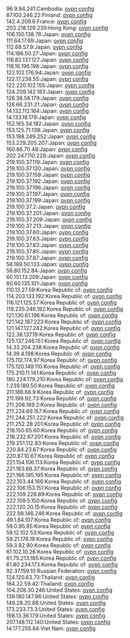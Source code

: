 96.9.94.241:Cambodia: [ovpn config](vpn/96_9_94_241.ovpn)  
87.100.246.22:Finland: [ovpn config](vpn/87_100_246_22.ovpn)  
142.4.209.6:France: [ovpn config](vpn/142_4_209_6.ovpn)  
203.218.129.239:Hong Kong: [ovpn config](vpn/203_218_129_239.ovpn)  
106.150.138.76:Japan: [ovpn config](vpn/106_150_138_76.ovpn)  
111.64.17.69:Japan: [ovpn config](vpn/111_64_17_69.ovpn)  
112.68.57.9:Japan: [ovpn config](vpn/112_68_57_9.ovpn)  
114.186.50.27:Japan: [ovpn config](vpn/114_186_50_27.ovpn)  
116.82.137.127:Japan: [ovpn config](vpn/116_82_137_127.ovpn)  
118.16.196.198:Japan: [ovpn config](vpn/118_16_196_198.ovpn)  
122.102.176.94:Japan: [ovpn config](vpn/122_102_176_94.ovpn)  
122.17.238.55:Japan: [ovpn config](vpn/122_17_238_55.ovpn)  
122.220.102.155:Japan: [ovpn config](vpn/122_220_102_155.ovpn)  
124.209.142.183:Japan: [ovpn config](vpn/124_209_142_183.ovpn)  
126.38.58.179:Japan: [ovpn config](vpn/126_38_58_179.ovpn)  
126.66.231.21:Japan: [ovpn config](vpn/126_66_231_21.ovpn)  
14.132.112.164:Japan: [ovpn config](vpn/14_132_112_164.ovpn)  
14.133.18.179:Japan: [ovpn config](vpn/14_133_18_179.ovpn)  
152.165.34.182:Japan: [ovpn config](vpn/152_165_34_182.ovpn)  
153.125.71.138:Japan: [ovpn config](vpn/153_125_71_138.ovpn)  
153.198.249.252:Japan: [ovpn config](vpn/153_198_249_252.ovpn)  
153.229.205.207:Japan: [ovpn config](vpn/153_229_205_207.ovpn)  
160.86.70.48:Japan: [ovpn config](vpn/160_86_70_48.ovpn)  
202.247.110.228:Japan: [ovpn config](vpn/202_247_110_228.ovpn)  
219.100.37.119:Japan: [ovpn config](vpn/219_100_37_119.ovpn)  
219.100.37.120:Japan: [ovpn config](vpn/219_100_37_120.ovpn)  
219.100.37.159:Japan: [ovpn config](vpn/219_100_37_159.ovpn)  
219.100.37.192:Japan: [ovpn config](vpn/219_100_37_192.ovpn)  
219.100.37.196:Japan: [ovpn config](vpn/219_100_37_196.ovpn)  
219.100.37.197:Japan: [ovpn config](vpn/219_100_37_197.ovpn)  
219.100.37.199:Japan: [ovpn config](vpn/219_100_37_199.ovpn)  
219.100.37.2:Japan: [ovpn config](vpn/219_100_37_2.ovpn)  
219.100.37.201:Japan: [ovpn config](vpn/219_100_37_201.ovpn)  
219.100.37.209:Japan: [ovpn config](vpn/219_100_37_209.ovpn)  
219.100.37.213:Japan: [ovpn config](vpn/219_100_37_213.ovpn)  
219.100.37.60:Japan: [ovpn config](vpn/219_100_37_60.ovpn)  
219.100.37.63:Japan: [ovpn config](vpn/219_100_37_63.ovpn)  
219.100.37.83:Japan: [ovpn config](vpn/219_100_37_83.ovpn)  
219.100.37.85:Japan: [ovpn config](vpn/219_100_37_85.ovpn)  
219.100.37.87:Japan: [ovpn config](vpn/219_100_37_87.ovpn)  
58.189.50.133:Japan: [ovpn config](vpn/58_189_50_133.ovpn)  
58.80.152.84:Japan: [ovpn config](vpn/58_80_152_84.ovpn)  
60.151.13.209:Japan: [ovpn config](vpn/60_151_13_209.ovpn)  
60.60.135.101:Japan: [ovpn config](vpn/60_60_135_101.ovpn)  
110.13.27.59:Korea Republic of: [ovpn config](vpn/110_13_27_59.ovpn)  
114.203.133.192:Korea Republic of: [ovpn config](vpn/114_203_133_192.ovpn)  
116.121.125.57:Korea Republic of: [ovpn config](vpn/116_121_125_57.ovpn)  
119.235.246.192:Korea Republic of: [ovpn config](vpn/119_235_246_192.ovpn)  
121.130.61.196:Korea Republic of: [ovpn config](vpn/121_130_61_196.ovpn)  
121.142.187.223:Korea Republic of: [ovpn config](vpn/121_142_187_223.ovpn)  
121.147.127.242:Korea Republic of: [ovpn config](vpn/121_147_127_242.ovpn)  
122.38.137.19:Korea Republic of: [ovpn config](vpn/122_38_137_19.ovpn)  
125.137.246.151:Korea Republic of: [ovpn config](vpn/125_137_246_151.ovpn)  
14.33.204.238:Korea Republic of: [ovpn config](vpn/14_33_204_238.ovpn)  
14.39.4.198:Korea Republic of: [ovpn config](vpn/14_39_4_198.ovpn)  
175.112.174.97:Korea Republic of: [ovpn config](vpn/175_112_174_97.ovpn)  
175.120.149.110:Korea Republic of: [ovpn config](vpn/175_120_149_110.ovpn)  
175.210.11.141:Korea Republic of: [ovpn config](vpn/175_210_11_141.ovpn)  
180.224.179.210:Korea Republic of: [ovpn config](vpn/180_224_179_210.ovpn)  
1.239.189.50:Korea Republic of: [ovpn config](vpn/1_239_189_50.ovpn)  
211.186.66.9:Korea Republic of: [ovpn config](vpn/211_186_66_9.ovpn)  
211.199.92.73:Korea Republic of: [ovpn config](vpn/211_199_92_73.ovpn)  
211.208.169.2:Korea Republic of: [ovpn config](vpn/211_208_169_2.ovpn)  
211.224.69.157:Korea Republic of: [ovpn config](vpn/211_224_69_157.ovpn)  
211.244.251.222:Korea Republic of: [ovpn config](vpn/211_244_251_222.ovpn)  
211.252.28.201:Korea Republic of: [ovpn config](vpn/211_252_28_201.ovpn)  
218.150.65.60:Korea Republic of: [ovpn config](vpn/218_150_65_60.ovpn)  
218.232.67.201:Korea Republic of: [ovpn config](vpn/218_232_67_201.ovpn)  
219.251.112.93:Korea Republic of: [ovpn config](vpn/219_251_112_93.ovpn)  
220.84.23.67:Korea Republic of: [ovpn config](vpn/220_84_23_67.ovpn)  
220.87.10.67:Korea Republic of: [ovpn config](vpn/220_87_10_67.ovpn)  
221.154.106.113:Korea Republic of: [ovpn config](vpn/221_154_106_113.ovpn)  
221.163.66.37:Korea Republic of: [ovpn config](vpn/221_163_66_37.ovpn)  
221.166.195.195:Korea Republic of: [ovpn config](vpn/221_166_195_195.ovpn)  
222.103.44.166:Korea Republic of: [ovpn config](vpn/222_103_44_166.ovpn)  
222.106.153.151:Korea Republic of: [ovpn config](vpn/222_106_153_151.ovpn)  
222.109.228.89:Korea Republic of: [ovpn config](vpn/222_109_228_89.ovpn)  
222.109.5.150:Korea Republic of: [ovpn config](vpn/222_109_5_150.ovpn)  
222.120.20.15:Korea Republic of: [ovpn config](vpn/222_120_20_15.ovpn)  
222.98.146.246:Korea Republic of: [ovpn config](vpn/222_98_146_246.ovpn)  
49.1.84.107:Korea Republic of: [ovpn config](vpn/49_1_84_107.ovpn)  
59.0.95.95:Korea Republic of: [ovpn config](vpn/59_0_95_95.ovpn)  
59.12.102.53:Korea Republic of: [ovpn config](vpn/59_12_102_53.ovpn)  
59.21.176.19:Korea Republic of: [ovpn config](vpn/59_21_176_19.ovpn)  
59.3.82.90:Korea Republic of: [ovpn config](vpn/59_3_82_90.ovpn)  
61.102.10.26:Korea Republic of: [ovpn config](vpn/61_102_10_26.ovpn)  
61.75.213.185:Korea Republic of: [ovpn config](vpn/61_75_213_185.ovpn)  
61.80.234.173:Korea Republic of: [ovpn config](vpn/61_80_234_173.ovpn)  
92.37.159.10:Russian Federation: [ovpn config](vpn/92_37_159_10.ovpn)  
124.120.63.73:Thailand: [ovpn config](vpn/124_120_63_73.ovpn)  
184.22.59.42:Thailand: [ovpn config](vpn/184_22_59_42.ovpn)  
104.208.30.246:United States: [ovpn config](vpn/104_208_30_246.ovpn)  
139.180.147.96:United States: [ovpn config](vpn/139_180_147_96.ovpn)  
149.28.20.88:United States: [ovpn config](vpn/149_28_20_88.ovpn)  
173.233.73.3:United States: [ovpn config](vpn/173_233_73_3.ovpn)  
198.13.36.179:United States: [ovpn config](vpn/198_13_36_179.ovpn)  
207.148.112.140:United States: [ovpn config](vpn/207_148_112_140.ovpn)  
14.177.255.84:Viet Nam: [ovpn config](vpn/14_177_255_84.ovpn)  

